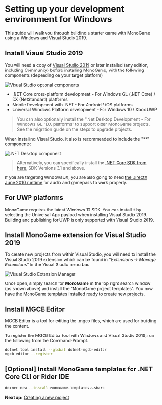 # Setting up your development environment for Windows

This guide will walk you through building a starter game with MonoGame using a Windows and Visual Studio 2019.

## Install Visual Studio 2019

You will need a copy of [Visual Studio 2019](https://www.monogame.net/downloads/) or later installed (any edition, including Community) before installing MonoGame, with the following components (depending on your target platform):

![Visual Studio optional components](~/images/getting_started/1_installer_vs_components.png)

* .NET Core cross-platform development - For Windows GL (.NET Core) / DX (NetStandard) platforms
* Mobile Development with .NET - For Android / iOS platforms
* Universal Windows Platform development - For Windows 10 / Xbox UWP

> You can also optionally install the ".Net Desktop Development - For Windows GL / DX platforms" to support older MonoGame projects.  See the migration guide on the steps to upgrade projects.

When installing Visual Studio, it also is recommended to include the "**" components:

![.NET Desktop component](~/images/getting_started/1_netdesktopcomponet.png)

> Alternatively, you can specifically install the [.NET Core SDK from here](https://dotnet.microsoft.com/download), SDK Versions 3.1 and above.

If you are targeting WindowsDX, you are also going to need [the DirectX June 2010 runtime](https://www.microsoft.com/en-us/download/details.aspx?id=8109) for audio and gamepads to work properly.

## For UWP platforms

MonoGame requires the latest Windows 10 SDK.
You can install it by selecting the Universal App payload when installing Visual Studio 2019.
Building and publishing for UWP is only supported with Visual Studio 2019.

## Install MonoGame extension for Visual Studio 2019

To create new projects from within Visual Studio, you will need to install the Visual Studio 2019 extension which can be found in "*Extensions -> Manage Extensions*" in the Visual Studio menu bar.

![Visual Studio Extension Manager](~/images/getting_started/1_VisualStudioExtensionManager.png)

Once open, simply search for **MonoGame** in the top right search window (as shown above) and install the "MonoGame project templates".  You now have the MonoGame templates installed ready to create new projects.

## Install MGCB Editor

MGCB Editor is a tool for editing the .mgcb files, which are used for building the content.

To register the MGCB Editor tool with Windows and Visual Studio 2019, run the following from the Command-Prompt.

```sh
dotnet tool install --global dotnet-mgcb-editor
mgcb-editor --register
```

## [Optional] Install MonoGame templates for .NET Core CLI or Rider IDE

```sh
dotnet new --install MonoGame.Templates.CSharp
```

**Next up:** [Creating a new project](2_creating_a_new_project_vs.md)
